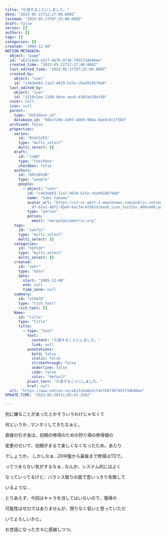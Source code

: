 ```yaml
---
title: "引退することにしました。"
date: "2023-05-21T12:27:00.000Z"
lastmod: "2023-05-27T07:25:00.000Z"
draft: false
series: []
authors: []
tags: []
categories: []
created: "2005-12-08"
NOTION_METADATA:
  object: "page"
  id: "a613c6a0-e3cf-4efb-8f36-795573db46ee"
  created_time: "2023-05-21T12:27:00.000Z"
  last_edited_time: "2023-05-27T07:25:00.000Z"
  created_by:
    object: "user"
    id: "c443eb63-11a7-4629-b15e-c6ad918b79a0"
  last_edited_by:
    object: "user"
    id: "1219c5ae-11d8-48ce-aec6-d385ae29af49"
  cover: null
  icon: null
  parent:
    type: "database_id"
    database_id: "9dbcf20b-4d97-4d69-98ba-8ae9c8c1f58d"
  archived: false
  properties:
    series:
      id: "B%3C%3FS"
      type: "multi_select"
      multi_select: []
    draft:
      id: "JiWU"
      type: "checkbox"
      checkbox: false
    authors:
      id: "bK%3B%5B"
      type: "people"
      people:
        - object: "user"
          id: "c443eb63-11a7-4629-b15e-c6ad918b79a0"
          name: "Saki Yakumo"
          avatar_url: "https://s3-us-west-2.amazonaws.com/public.notion-static.com/3ad1c4\
            97-61e1-48f1-85e8-6acf4c4fdb2d/maoh_icon_twitter_400x400.png"
          type: "person"
          person:
            email: "marqut@ziomatrix.org"
    tags:
      id: "jw%7CC"
      type: "multi_select"
      multi_select: []
    categories:
      id: "nbY%3F"
      type: "multi_select"
      multi_select: []
    created:
      id: "vmFr"
      type: "date"
      date:
        start: "2005-12-08"
        end: null
        time_zone: null
    summary:
      id: "x%3AlD"
      type: "rich_text"
      rich_text: []
    Name:
      id: "title"
      type: "title"
      title:
        - type: "text"
          text:
            content: "引退することにしました。"
            link: null
          annotations:
            bold: false
            italic: false
            strikethrough: false
            underline: false
            code: false
            color: "default"
          plain_text: "引退することにしました。"
          href: null
  url: "https://www.notion.so/a613c6a0e3cf4efb8f36795573db46ee"
UPDATE_TIME: "2023-05-28T11:05:41.258Z"

---
```

<link rel="stylesheet" href="https://cdn.jsdelivr.net/npm/katex@0.16.2/dist/katex.min.css" integrity="sha384-bYdxxUwYipFNohQlHt0bjN/LCpueqWz13HufFEV1SUatKs1cm4L6fFgCi1jT643X" crossorigin="anonymous">


別に嫌なことがあったとかそういうわけじゃなくて


何というか…マンネリしてきたなぁと。


直接の引き金は、初期の修得のための狩り場の修得値の


変更のせいで、初期がまるで楽しくなくなったため。あたり


でしょうか。 しかしなぁ…20中盤から最後まで修得はTDで。


ってつまらない気がするなぁ…なんか、システム的にはよく


なっていってるけど、バランス取りの面で思いっきり失敗して


いるような…


とりあえず、今回はキャラを消してはいないので、復帰の


可能性はゼロではありませんが、限りなく低いと思っていただ


いてよろしいかと。


お世話になった方々に感謝しつつ。

